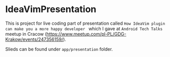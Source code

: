 # IdeaVimPresentation

This is project for live coding part of presentation called `How IdeaVim plugin can make you a more happy developer
` which I gave at `Android Tech Talks` meetup in Cracow (https://www.meetup.com/pl-PL/GDG-Krakow/events/247356159/).

Slieds can be found under `app/presentation` folder.
